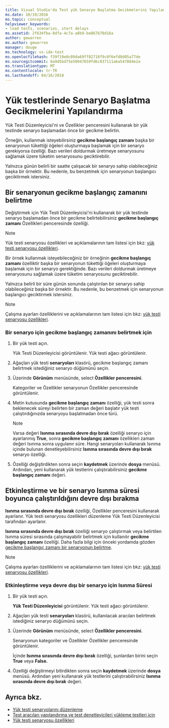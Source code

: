 ```yaml
---
title: Visual Studio'da Test yük Senaryo Başlatma Gecikmelerini Yapılandırma | Microsoft Docs
ms.date: 10/19/2016
ms.topic: conceptual
helpviewer_keywords:
- load tests, scenarios, start delays
ms.assetid: 2f634fba-8dfa-4c7a-a8b9-be867b78d16a
author: gewarren
ms.author: gewarren
manager: douge
ms.technology: vs-ide-test
ms.openlocfilehash: f39f19e0c09da69ff82718f9c0f6efd8d05a77de
ms.sourcegitcommit: 6a9d5bd75e50947659fd6c837111a6a547884e2a
ms.translationtype: MT
ms.contentlocale: tr-TR
ms.lasthandoff: 04/16/2018
---
```

# <a name="configure-scenario-start-delays-in-load-tests"></a>Yük testlerinde Senaryo Başlatma Gecikmelerini Yapılandırma

Yük Testi Düzenleyicisi'ni ve Özellikler penceresini kullanarak bir yük testinde senaryo başlamadan önce bir gecikme belirtin.

Örneğin, kullanmak isteyebilirsiniz **gecikme başlangıç zamanı** başka bir senaryonun tükettiği öğeleri oluşturmaya başlamak için bir senaryo gerekiyorsa özelliği. Bazı verileri doldurmak üretmeye senaryosunu sağlamak üzere tüketim senaryosunu geciktirebilir.

Yalnızca günün belirli bir saatte çalışacak bir senaryo sahip olabileceğiniz başka bir örnektir. Bu nedenle, bu benzetmek için senaryonun başlangıcı geciktirmek istersiniz.

## <a name="specifying-the-delay-start-time-of-a-scenario"></a>Bir senaryonun gecikme başlangıç zamanını belirtme

Değiştirmek için Yük Testi Düzenleyicisi'ni kullanarak bir yük testinde senaryo başlamadan önce bir gecikme belirtebilirsiniz **gecikme başlangıç zamanı** Özellikleri penceresinde özelliği.

> [!NOTE]
> Yük testi senaryosu özellikleri ve açıklamalarının tam listesi için bkz: [yük testi senaryosu özellikleri](../test/load-test-scenario-properties.md).

 Bir örnek kullanmak isteyebileceğiniz bir örneğinin **gecikme başlangıç zamanı** özelliktir başka bir senaryonun tükettiği öğeleri oluşturmaya başlamak için bir senaryo gerektiğinde. Bazı verileri doldurmak üretmeye senaryosunu sağlamak üzere tüketim senaryosunu geciktirebilir.

 Yalnızca belirli bir süre günün sonunda çalıştırılan bir senaryo sahip olabileceğiniz başka bir örnektir. Bu nedenle, bu benzetmek için senaryonun başlangıcı geciktirmek istersiniz.

> [!NOTE]
> Çalışma ayarları özelliklerini ve açıklamalarının tam listesi için bkz: [yük testi senaryosu özellikleri](../test/load-test-scenario-properties.md).

### <a name="to-specify-the-delay-start-time-for-a-scenario"></a>Bir senaryo için gecikme başlangıç zamanını belirtmek için

1. Bir yük testi açın.

     Yük Testi Düzenleyicisi görüntülenir. Yük testi ağacı görüntülenir.

2. Ağaçları yük testi **senaryoları** klasörü, gecikme başlangıç zamanı belirtmek istediğiniz senaryo düğümünü seçin.

3. Üzerinde **Görünüm** menüsünde, select **Özellikler penceresini**.

     Kategoriler ve Özellikler senaryonun Özellikler penceresinde görüntülenir.

4. Metin kutusunda **gecikme başlangıç zamanı** özelliği, yük testi sonra beklenecek süreyi belirten bir zaman değeri başlatır yük testi çalıştırdığınızda senaryoyu başlatmadan önce türü.

    > [!NOTE]
    > Varsa değeri **Isınma sırasında devre dışı bırak** özelliği senaryo için ayarlanmış **True**, sonra **gecikme başlangıç zamanı** özellikleri zaman değeri Isınma sonra uygulanır süre. Hangi senaryoları kullanarak Isınma içinde bulunan denetleyebilirsiniz **Isınma sırasında devre dışı bırak** senaryo özelliği.

5. Özelliği değiştirdikten sonra seçin **kaydetmek** üzerinde **dosya** menüsü. Ardından, yeni kullanarak yük testlerini çalıştırabilirsiniz **gecikme başlangıç zamanı** değeri.

## <a name="enabling-and-disabling-whether-a-scenario-runs-during-the-warm-up-period"></a>Etkinleştirme ve bir senaryo Isınma süresi boyunca çalıştırıldığını devre dışı bırakma

**Isınma sırasında devre dışı bırak** özelliği, Özellikler penceresini kullanarak ayarlanır. Yük testi senaryosu özellikleri düzenleme Yük Testi Düzenleyicisi tarafından ayarlanır.

 **Isınma sırasında devre dışı bırak** özelliği senaryo çalıştırmak veya belirtilen Isınma süresi sırasında çalışmayabilir belirtmek için kullanılır **gecikme başlangıç zamanı** özelliği. Daha fazla bilgi için önceki yordamda gözden [gecikme başlangıç zamanı bir senaryonun belirtme](../test/configure-scenario-start-delays.md#ConfiguringScenarioStartDelayHowTo).

> [!NOTE]
> Çalışma ayarları özelliklerini ve açıklamalarının tam listesi için bkz: [yük testi senaryosu özellikleri](../test/load-test-scenario-properties.md).

### <a name="to-enable-or-disable-the-warm-up-period-for-a-scenario"></a>Etkinleştirme veya devre dışı bir senaryo için Isınma Süresi

1. Bir yük testi açın.

     **Yük Testi Düzenleyicisi** görüntülenir. Yük testi ağacı görüntülenir.

2. Ağaçları yük testi **senaryoları** klasörü, kullanılacak aracıları belirtmek istediğiniz senaryo düğümünü seçin.

3. Üzerinde **Görünüm** menüsünde, select **Özellikler penceresini**.

     Senaryonun kategoriler ve Özellikler Özellikler penceresinde görüntülenir.

     İçinde **Isınma sırasında devre dışı bırak** özelliği, şunlardan birini seçin **True** veya **False.**

4. Özelliği değiştirmeyi bitirdikten sonra seçin **kaydetmek** üzerinde **dosya** menüsü. Ardından yeni kullanarak yük testlerini çalıştırabilirsiniz **Isınma sırasında devre dışı bırak** değeri.

## <a name="see-also"></a>Ayrıca bkz.

- [Yük testi senaryolarını düzenleme](../test/edit-load-test-scenarios.md)
- [Test aracıları yapılandırma ve test denetleyicileri yükleme testleri için](../test/configure-test-agents-and-controllers-for-load-tests.md)
- [Yük testi senaryosu özellikleri](../test/load-test-scenario-properties.md)